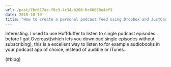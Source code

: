 ```yaml
---
url: /post/7bc017ae-f9c3-4c34-b206-bc60658e4ef3
date: 2015-10-19
title: "How to create a personal podcast feed using Dropbox and JustCast – The Sweet Setup"
---
```


Interesting. I used to use Huffduffer to listen to single podcast episodes before I got Overcast(which lets you download single episodes without subscribing), this is a excellent way to listen to for example audiobooks in your podcast app of choice, instead of audible or iTunes.



(#blog)
